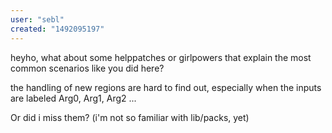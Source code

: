 ```yaml
---
user: "sebl"
created: "1492095197"
---
```


heyho, what about some helppatches or girlpowers that explain the most common scenarios like you did here?

the handling of new regions are hard to find out, especially when the inputs are labeled Arg0, Arg1, Arg2 ...

Or did i miss them? (i'm not so familiar with lib/packs, yet)
